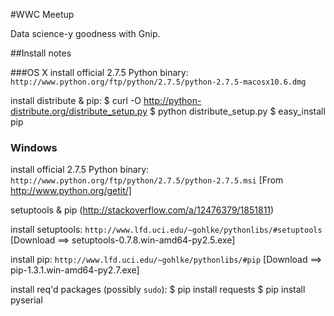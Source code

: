 #WWC Meetup

Data science-y goodness with Gnip. 


##Install notes

###OS X
install official 2.7.5 Python binary: 
`http://www.python.org/ftp/python/2.7.5/python-2.7.5-macosx10.6.dmg`

install distribute & pip:
	$ curl -O http://python-distribute.org/distribute_setup.py
	$ python distribute_setup.py
	$ easy_install pip


### Windows 
install official 2.7.5 Python binary: 
`http://www.python.org/ftp/python/2.7.5/python-2.7.5.msi` 
[From http://www.python.org/getit/]

setuptools & pip (http://stackoverflow.com/a/12476379/1851811)

install setuptools: 
`http://www.lfd.uci.edu/~gohlke/pythonlibs/#setuptools` 
[Download ==> setuptools-0.7.8.win-amd64-py2.5.exe] 

install pip:
`http://www.lfd.uci.edu/~gohlke/pythonlibs/#pip`
[Download ==> pip-1.3.1.win-amd64-py2.7.exe]


 
install req'd packages (possibly `sudo`):
	$ pip install requests
	$ pip install pyserial


